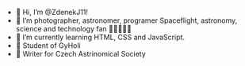 - 👋 Hi, I’m @ZdenekJ11!
- 👀 I’m photographer, astronomer, programer 
Spaceflight, astronomy, science and technology fan 📸:milky_way::man_technologist::rocket:
- 🌱 I’m currently learning HTML, CSS and JavaScript.
- 🎒 Student of GyHoli
- 🌠 Writer for Czech Astrinomical Society

<!---
ZdenekJ11/ZdenekJ11 is a ✨ special ✨ repository because its `README.md` (this file) appears on your GitHub profile.
You can click the Preview link to take a look at your changes.
--->
